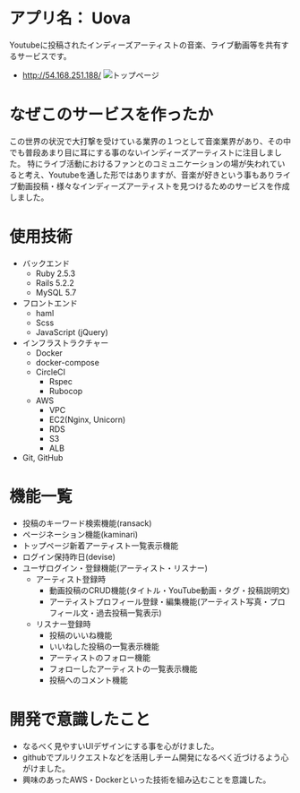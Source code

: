 # アプリ名： Uova
Youtubeに投稿されたインディーズアーティストの音楽、ライブ動画等を共有するサービスです。
- http://54.168.251.188/
![トップページ](https://user-images.githubusercontent.com/63233287/88500603-1b9de280-d004-11ea-9829-a85f3dbbc26d.png)

# なぜこのサービスを作ったか
この世界の状況で大打撃を受けている業界の１つとして音楽業界があり、その中でも普段あまり目に耳にする事のないインディーズアーティストに注目しました。
特にライブ活動におけるファンとのコミュニケーションの場が失われていると考え、Youtubeを通した形ではありますが、音楽が好きという事もありライブ動画投稿・様々なインディーズアーティストを見つけるためのサービスを作成しました。

# 使用技術
- バックエンド
  - Ruby 2.5.3
  - Rails 5.2.2
  - MySQL 5.7
- フロントエンド
  - haml
  - Scss
  - JavaScript (jQuery)
- インフラストラクチャー
  - Docker
  - docker-compose
  - CircleCI
    - Rspec
    - Rubocop
  - AWS
    - VPC
    - EC2(Nginx, Unicorn)
    - RDS
    - S3
    - ALB
- Git, GitHub


# 機能一覧
- 投稿のキーワード検索機能(ransack)
- ページネーション機能(kaminari)
- トップページ新着アーティスト一覧表示機能
- ログイン保持昨日(devise)
- ユーザログイン・登録機能(アーティスト・リスナー)
  - アーティスト登録時
    - 動画投稿のCRUD機能(タイトル・YouTube動画・タグ・投稿説明文)
    - アーティストプロフィール登録・編集機能(アーティスト写真・プロフィール文・過去投稿一覧表示)
  - リスナー登録時
    - 投稿のいいね機能
    - いいねした投稿の一覧表示機能
    - アーティストのフォロー機能
    - フォローしたアーティストの一覧表示機能
    - 投稿へのコメント機能

# 開発で意識したこと
- なるべく見やすいUIデザインにする事を心がけました。
- githubでプルリクエストなどを活用しチーム開発になるべく近づけるよう心がけました。
- 興味のあったAWS・Dockerといった技術を組み込むことを意識した。